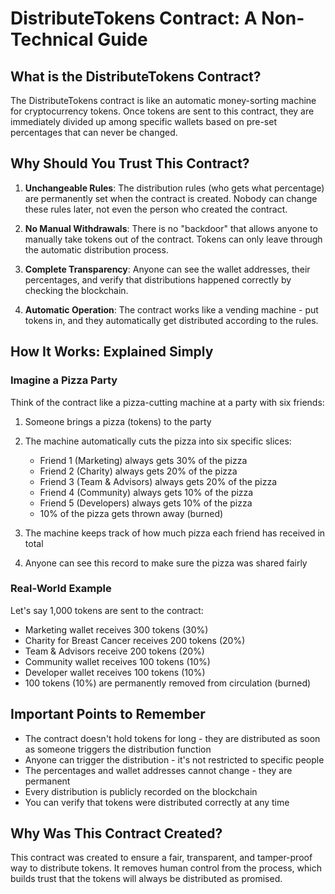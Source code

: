 # DistributeTokens Contract: A Non-Technical Guide

## What is the DistributeTokens Contract?

The DistributeTokens contract is like an automatic money-sorting machine for cryptocurrency tokens. Once tokens are sent to this contract, they are immediately divided up among specific wallets based on pre-set percentages that can never be changed.

## Why Should You Trust This Contract?

1. **Unchangeable Rules**: The distribution rules (who gets what percentage) are permanently set when the contract is created. Nobody can change these rules later, not even the person who created the contract.

2. **No Manual Withdrawals**: There is no "backdoor" that allows anyone to manually take tokens out of the contract. Tokens can only leave through the automatic distribution process.

3. **Complete Transparency**: Anyone can see the wallet addresses, their percentages, and verify that distributions happened correctly by checking the blockchain.

4. **Automatic Operation**: The contract works like a vending machine - put tokens in, and they automatically get distributed according to the rules.

## How It Works: Explained Simply

### Imagine a Pizza Party

Think of the contract like a pizza-cutting machine at a party with six friends:

1. Someone brings a pizza (tokens) to the party
2. The machine automatically cuts the pizza into six specific slices:
   - Friend 1 (Marketing) always gets 30% of the pizza
   - Friend 2 (Charity) always gets 20% of the pizza
   - Friend 3 (Team & Advisors) always gets 20% of the pizza
   - Friend 4 (Community) always gets 10% of the pizza
   - Friend 5 (Developers) always gets 10% of the pizza
   - 10% of the pizza gets thrown away (burned)

3. The machine keeps track of how much pizza each friend has received in total
4. Anyone can see this record to make sure the pizza was shared fairly

### Real-World Example

Let's say 1,000 tokens are sent to the contract:
- Marketing wallet receives 300 tokens (30%)
- Charity for Breast Cancer receives 200 tokens (20%)
- Team & Advisors receive 200 tokens (20%)
- Community wallet receives 100 tokens (10%)
- Developer wallet receives 100 tokens (10%)
- 100 tokens (10%) are permanently removed from circulation (burned)

## Important Points to Remember

- The contract doesn't hold tokens for long - they are distributed as soon as someone triggers the distribution function
- Anyone can trigger the distribution - it's not restricted to specific people
- The percentages and wallet addresses cannot change - they are permanent
- Every distribution is publicly recorded on the blockchain
- You can verify that tokens were distributed correctly at any time

## Why Was This Contract Created?

This contract was created to ensure a fair, transparent, and tamper-proof way to distribute tokens. It removes human control from the process, which builds trust that the tokens will always be distributed as promised. 